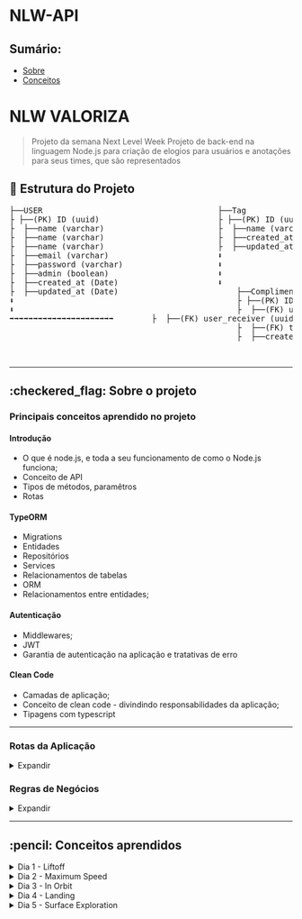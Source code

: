 # NLW-API

## Sumário:
- [Sobre](#about)
- [Conceitos](#concepts)

# NLW VALORIZA
> Projeto da semana Next Level Week
Projeto de back-end na linguagem Node.js para criação de elogios para usuários e anotações para seus times, que são representados
## :file_folder: Estrutura do Projeto
<pre>
├──USER                                     ├──Tag                             ├──Team  
├ ├──(PK) ID (uuid)                         ├ ├──(PK) ID (uuid)                ├ ├──(PK) ID (uuid)
├  ├──name (varchar)                        ├  ├──name (varchar)               ├  ├──name (varchar)
├  ├──name (varchar)                        ├  ├──created_at (Date)            ├  ├──created_at (Date)
├  ├──name (varchar)                        ├  ├──updated_at (Date)            ├  ├──updated_at (Date)
├  ├──email (varchar)                       ⬇ 
├  ├──password (varchar)                    ⬇ 
├  ├──admin (boolean)                       ⬇ 
├  ├──created_at (Date)                     ⬇
├  ├──updated_at (Date)                         ├──Compliments                      ├──Notes
⬇                                               ├ ├──(PK) ID (uuid)                 ├ ├──(PK) ID (uuid)
⬇                                               ├  ├──(FK) user_sender (uuid)       ├  ├──(FK) user_name (uuid) 
➡➡➡➡➡➡➡➡➡➡➡➡➡➡➡➡➡➡➡➡➡➡        ├  ├──(FK) user_receiver (uuid)     ├  ├──(FK) user_target (uuid) 
                                                ├  ├──(FK) tag_id (uuid)            ├  ├──(FK) team_id (uuid)
                                                ├  ├──created_at (Date)             ├  ├──created_at (Date)


</pre>
<hr>
<h2>:checkered_flag: Sobre o projeto </h2> <a name="about"></a>

### Principais conceitos aprendido no projeto

#### Introdução
- O que é node.js, e toda a seu funcionamento de como o Node.js funciona;
- Conceito de API
- Tipos de métodos, paramêtros
- Rotas

#### TypeORM
- Migrations
- Entidades
- Repositórios
- Services
- Relacionamentos de tabelas
- ORM
- Relacionamentos entre entidades;
#### Autenticação
- Middlewares;
- JWT
- Garantia de autenticação na aplicação e tratativas de erro
#### Clean Code
- Camadas de aplicação;
- Conceito de clean code - divindindo responsabilidades da aplicação;
- Tipagens com typescript

<hr>

### Rotas da Aplicação

<details>
<summary>Expandir</summary>

### NLW VALORIZA

#### Rotas de Login e Create User
##### POST
- /users: Criação de usuário
- /login: Autenticação de usuário

#### Rotas de Admin

##### POST
- /tags: Criação de tags
- /teams: Criação dos times

#### Rotas Gerais

##### GET
- /users: Busca todos os usuários
- /tags: Busca todas as tags de elogio
- /teams: Busca todos os times
- /notes: Busca todas as anotações

#### Rotas de Envio e Recebido do Usuário Logado

##### GET
- /user/compliments/send: Busca todos os elogios enviados
- /user/compliments/receive: Busca todos os elogios recebidos
- /user/notes/send": Busca todos as anotações enviadas
- /user/notes/receive: Busca todas as anotações recebidas

</details>


### Regras de Negócios

<details>
<summary>Expandir</summary>

### NLW VALORIZA

- Cadastro de usuário
- [x] Não é permitido cadastrar mais de um usuário com o mesmo e-mail 
- [x] Não é permitido cadastrar usuário sem e-mail 

- Cadastro de Tag
- [x] Não é permitido cadastrar mais de uma tag com o mesmo nome
- [x] Não é permitido cadastrar tag sem nome
- [x] Não é permitido cadastrar por usuários que não sejam administradores

- Cadastro de elogios
- [x] Não é permitido um usuário cadastrar um elogio para si
- [x] Não é permitido cadastrar elogios para usuários invalidos
- [x] O usuário precisa estar autenticado na aplicação

- Cadastro de notas
- [x] Não é permitido um usuário cadastrar uma nota para si
- [x] Não é permitido cadastrar notass para usuários invalidos
- [x] O usuário precisa estar autenticado na aplicação
</details>

<hr>
<h2>:pencil: Conceitos aprendidos </h2> <a name="concepts"></a>

<details>
<summary> Dia 1 - Liftoff</summary>

## Aula 1 - Introdução do Projeto
Utilizaremos o yarn como a biblioteca de dependências para o projeto

> Dependências

Além de aula de hoje ter explicado conceito e diferença de Dev Dependencies e Dependencies:
<pre>
> Dev Dependencies:
As bibliotecas nesse ambiente servem somente para o desenvolvimento do projeto
</pre>
<pre>
> Dependencies:
Bibliotecas que serão utilizados na aplicação em produção
</pre>


> Bibliotecas

Algumas libs que iremos utilizar para iniciar o projeto:
- Express e também @types/express para tipagens comuns do express
- Typescript para node
- ts-node-dev para configurar o node para ler arquivos .ts(typescript)

> Métodos HTTP

Os métodos HTTP que serão utilizados no projeto irá ser:
<pre>
* GET => Buscar uma informação/dado
* POST => Inserir uma informação/dado
* PUT => Alterar uma informação/dado
* DELETE => Deletar uma informação/dado
* PATCH => Alterar uma informação/dado especifíca
</pre>

> Rotas

Sempre dentro das rotas temos dois parâmetros:
<pre>
* Request ou req => Informações/Dados de Entrada
* Response ou res => Informações/Dados de Saída
</pre>

> Programas

No projeto estou utilizando o POSTMAN para gerenciamentos e testes das rotas
Também utilizando o beekeeper studio para o SQL

> Código da AULA 1 - #Together

</details>

<details>
<summary>Dia 2 - Maximum Speed</summary>

## Aula 2 - TypeORM

### Tipos de parâmetros
<pre>
* Routes Params => http://localhost:3000/produtos/(params)
- O route params serve para definir para acessar um parametro para a rota, por exemplo para acessar um id de um produto, ou seja o id é o paramêtro nesse caso
- O route params são obrigatórios pois são implicitos nas rotas

* Query Params => http://localhost:3000/produtos?(chave)=(valor)&(outroChave)=(outroValor)
- Serve nesse para fazer filtros ou buscar dentro das nossas rotas, sempre para começar ele é com "?" e sempre segue o padrão de chave e valor para colocar outro filtro utiliza-se o "&"
- Os Query params são opcionais, não são implicitos nas rotas

* Body Params => {
    "name": "teclado",
    "description": "teclado-bom"
}
- Vem no corpo da requisição os paramêtros, tanto JSON, txt, qualquer valor no corpo da requisição
</pre>
Existem 3 formas para utilizar o banco de Dados

- Pelo próprio driver
- Query Builder
- ORM(Object Relational Map)

No projeto iremos utilizar o ORM com a biblioteca do TypeORM
Para utilizar o TypeORM é necessário também o driver do banco para qual irá utilizar, no projeto ira ser

- typeorm
- reflect-metadata
- sqlite3

### TypeORM

No TypeORM existem varias maneiras para definir suas propriedades de acordo com a documentação, mas no projeto iremos utilizar por JSON, na raiz do projeto iremos criar o **ormconfig.json**

Dentro do JSON do ormconfig.json temos algumas propriedades:

- type: Qual driver de banco ira ser utilizado no projeto
- database: Arquivo criado na raiz do projeto * quando utilizado no projeto de sqlite ele cria um arquivo de banco de dados

Dentro da pasta database iremos criar um index.ts com um import createConnection que vem do typeORM, chamando a função no arquivo e assim, o typeORM ira criar a conexão do banco de Dados

### Migrations

Migrations são vercionamentos do banco de dados da aplicação, ou seja, no caso cada alteração no banco de dados é criado um registro e é criado um **histórico** do banco de dados da aplicação, principalmente útil para o trabalho em equipes pois mantém o banco de dados de todos da equipe da mesma forma, simplesmente roda as migrations e mantém sempre o mesmo banco de dados

Dentro do ormconfig é criado um cli.

CLI é uma ferramenta que pode ser utilizada no terminal de uma forma global na aplicação, no caso do projeto iremos utilizar o cli dentro da nossa biblioteca e indica aonde vai ser criado as migrations da aplicação
É necessário criar um script no package.json da aplicação:
```json
"typeorm": "ts-node-dev ./node_modules/typeorm/cli.js"
```
#### Cheatsheet-Migrations
<details>
<summary>Expandir</summary>
Para criar uma migration:
- yarn typeorm migration:create -n nomeDaMigration

Para executar a migration:
- yarn typeorm migration:run

Para criar entidades:
- yarn typeorm entity:create -n nomeDaEntidade
</details>

Em migrations existe dois métodos:

- **UP**: Serve para criações, alterações e adições

- **DOWN**: Caso precise desfazer é o processo reverso do up com dropTable

Na documentação você pode verificar aonde são salvas as migrations e tipo de arquivo a serem localizados, dentro da ormconfig.json em "migrations"

Para criar entidades de estruturas com a pasta automática e a base do arquivo utiliza-se dentro do cli do ormconfig json

```json
"cli": {
    "migrationsDir": "caminho/diretorio/aqui",
    "entitiesDir": "caminho/diretorio/aqui"
}
```
### Entidades

Entidades são tabelas do projeto, por exemplo entidade User é tabela User do projeto.
Pois no ORM funciona do seguinte fluxo:
<pre>
Entidade < . > ORM < . > BD {users}
</pre>

No arquivo da entidade para referenciar uma entidade a uma tabela do banco, somente colocar o nome da tabela dentro dos parametro do @Entity

Por questões das documentações do TypeORM no getting started, para o typescript, dentro do ts config tem que habilitar duas opções no tsconfig.json
- experimentalDecorators
- emitDecoratorMetadata

Também habilitar para false o strictPropertyInitialization, pois o js irá implicar que os atributos do entity ainda não foram inicializados

Para referencias as PK, colunas, e timestamps da tabela é necessário importar do typeorm as propriedades

{ PrimaryColumn, Column, CreateDateColumn, UpdateDateColumn }

Ira instalar também uma biblioteca da uuid e suas tipagens e importar ele dentro da Users e usaremos o uuid v4
Iremos também criar um construtor dentro da classe de User para o id utilizando a biblioteca do uuid
*Construtor é como a classe vai ser montada quando ela é invocado,ex: new nomeClasse*

### Repositório

Repositórios são para criar métodos, além daqueles que ja possue ou para criar tratativas, tudo isso é criado no customs repositories

No projeto iremos utilizar com uma classe do UsersRepositories.ts
É necessário também importar do typeORM o getCustomRepository para ele gerenciar o repositório que ira ser usado como base para criar um repositório customizado
Iremos extender a classe Repository para o nosso Repositório pois o typeORM ja tem alguns métodos definidos

### Serviços

O que são Services?
O fluxo dele é da seguinte forma:
<pre>
- server -> ( ) -> SERVICE -> Repositories -> BD {users}
</pre>

É a parte da aplicação onde faz todo tratamento e processamento das validações das regras de négocios, é a camada de serviço responsável para validação antes que a requisição seja enviada para o banco de Dados ou tratativa de retorno para o cliente

Toda aplicação tem suas regras de negócios, casos de usos, regras funcionais e não funcionais

Conceito de código limpo - como SOLID para aplicar em projetos

Um dos conceitos é lembrar que toda classe existe por um motivo e que essa mesma classe não pode possuir responsabilidades demais construido dentro delas

No projeto foi criado o CreateUserService aonde sua única responsábilidade vai ser em relação ao cadastro de usuários e suas divisões de responsabilidades

Uma interface é para você indicar a classe quais tipos de objetos ele irá receber

### Controller
O controller no fluxo se encontra antes da camada de SERVICE
<pre>
- server -> controller -> service -> repository -> BD {users}
</pre>

Ele recebe a requisição do servidor e repassa para o service trata essa informação, dentro do controller teremos as informações do nosso request e do nossso response, assim deixando as responsabilidades corretas para aplicação

### Routes

Para não poluir nosso services e definir as rotas da aplicação é criado um arquivo routes.ts dentro do src da aplicação, e nesse arquivo sempre ficas as rotas da aplicação, assim como o caminhos do controllers para serem direcionados a camada de serviços, nesse arquivo vai ficar todas as rotas da aplicação

> Para habilitar o express aceitar json em suas entradas, é necessário utilizar o app.use(express.json())

> Código da Aula 2 #unidade

</details>

<details>
<summary> Dia 3 - In Orbit</summary>

## Aula 3 - Tratativas e Middlewares
Nessa aula, iremos tratar a excessão e como utilizar os tratamentos e estruturas das tags e por fim conhecer o conceito de middleware na aplicação

> Para tratativas de erro HTTP, utilizar o http.cat como guia!

### Tratativas de erro
Ao lançar a excessão que para a camada de controller, temos que fazer a tratativa pelo controller, existem duas formas para fazer a tratativa:

- Pelo método try e catch, ou seja, tente fazer algo se não conseguir cai no catch e recebo o erro
- Pelo método de tratar no server, com um middleware das rotas

Com try e catch fica muito massante para aplicações largas, então a melhor forma é tratar na camada, ao invés de tratar no controller, fazer a tratativa no server com um middleware

<pre>
- Controller -> Service (throw new Error)
Iremos tratar com um middleware para tratativas que ocorrerão no server
- server(middleware) -> controller -> ...
</pre>

### Middleware

Middlewares são interceptadores que usamos dentro de uma requisição tanto como **interromper** ou como **adicionar uma informação** dentro do middleware, seria algo no meio entre a requisição e a resposta

> O papel do middleware é pegar as respostas das rotas e fazer uma tratativas verificando se há algum erro na rota

#### Cheatsheet-Middlewares
<details>
<summary>Expandir</summary>

- Middleware de erro possui 4 paramêtros, do tipo err, request, response e next
```js
 ((err: Error, request: Request, response: Response, next: NextFunction)
```

Temos que verificar qual a instância do erro:

Pode ser que ele seja um erro não tratável que não é tratado pela aplicação, ou erro de servidor como 500

Por padrão do express, ele não consegue capturar os erros de requisição aonde se utiliza o async, ele não consegue capturar os erros que estão vindos (erros assíncronos), ou seja é necessário utilizar uma biblioteca para tratar esses erros

- yarn add express-async-errors

E importar no server.ts que ele ja ira conseguir tratar de lidar com esses erros

Tratando dessa forma é sempre uma regra o middleware ser utilizado depois da rota chamada, pois ele necessita tratar a resposta depois que ela é enviada ao service for chamado

</details>

### Criar estrutura - tags

Iremos criar uma nova migration para as tags, com o nome de CreateTags

Irá conter colunas de ID, name, created_at, updated_at

Agora iremos aplicar as regras de negócio, criaremos uma entidade chamada Tag com as suas columnas e entidades, e também criar um TagsRepositories onde ira extenders as funções de repositório do TypeORM
e também um CreateTagService

> Quando precisa só referenciar somente um valor na interface pode ser executado direto no parametro do execute
```js
class exemploService {
    async execute(valor: tipo)
}
```

Dentro do service iremos tratar alguns erros em questão de verificar se o nome é invalido/incorreto, se a tag ja existe

O conceito do find One do repositories é como exatamente o comando de SQL
SQL:
<pre>
SELECT * FROM EXAMPLE WHERE NAME = "name"
</pre>
TypeORM:
<pre>
const valueAlreadyExists = await exampleRepositories.findOne({ name })
</pre>

Criado também o controller da Tag para tratar request e response e pegar o body name da tag pelo request, e depois do controller criado nós referenciamos ele em nossa rota no route.ts, criando uma rota post e aplicando o handle do controller

Depois a validação vai estar confirmando no banco se ja existe a tag ou se o nome está incorreto/nulo, agora iremos cadastrar a parte onde não é permitido o cadastro de tags por usuários que não sejam administradores

Para verificar é necessário ter na rota dos tags para cadastrar a tag, uma validação para verificar se o usuário que faz a requisição se é administrador ou não

Iremos criar uma pasta de middleware para cadastro de todos essas verificações

É criado o arquivo ensureAdmin para verificar se o usuário que esta fazendo a requisição é admin, como é um middleware de erro sempre é necessário importar os três parametros que são: *Request, Response, NextFunction*

Como no momento do projeto ainda não foi implementado o JWT, iremos controlar a variavel do admin, para true

Para verificar de se o usuário é admin é aplicado o next, caso não seja é retornado o http status 401 de Unauthorized

Algo bacana para utilizar no projeto deixar o status Code global o usuário ja consegue identificar melhor o que realmente está acontecendo para receber aquele status code

Depois usaremos o middleware para nossa rota, no routes.ts

Não se utiliza o router.use no middleware pois se for usado todas as rotas serão obrigados a passar por aquele middleware, ou seja, por exemplo uma rota de cadastro que não existe o usuário não faz sentido ele ter uma verificação de admin, nesse caso de middleware nós especificamos ele entre o caminho da rota e o controller dele;
Você pode colocar quantos middlewares que achar necessário para executar
```js
router.post("/router", exampleMiddleware, exampleMiddleware2, exampleController)
```


> Código da aula 3 - embuscadeevolucao

</details>

<details>

<summary>Dia 4 - Landing</summary>

## Aula 4 - Trabalhando com JWT

### JWT - Json Web Tocken

Através do JWT, ele distribui esse token para poder manter autenticação do usuário e pode atuar

Como funciona o token? É divído em 3 partes

- Header: tipo de Token e o algoritmo de criptografia
- Payload: São informações que precisamos passar de dentro do token, por exemplo, id, email, nome do usuario, tempo de expiração
- Verificação de assinatura: Ele ira concatenar o header e o payload alem da chave secreta do JWT que é criado nossa chave de API

> JAMAIS, coloque a senha do usuário no token, por mais que seja seguro, ou não manipulavel, se houver dados sensíveis é possível descriptografar

Iremos utilizar a biblioteca do jsonwebtoken e suas tipagems @jsonwebtocken como dependencia de desenvolvimento


Para criar nosso token, temos que garantir que é um usuário que exista na banco de dados e seus dados que estão enviando se são corretos
### Hash de senhas

No projeto iremos agora adicionar uma migration contendo uma coluna de senha na tabela de users

- yarn typeorm migration:create -n AlterUserAddPassword

E adicionar uma coluna do type varchar com o nome de password, alem adicionar na entidade de User, no controller e no service

No momento a aplicação esta salvando a senha em texto plano e isso é **PÉSSIMA PRÁTICA DE SEGURANÇA**, pois você pode deixar seus usuarios daquele sistema totalmente vulneraveis, alem da quebra de privacidade.

Iremos instalar a biblioteca do bcryptjs para conseguir, além da suas tipagens

- yarn add bcryptjs
- yarn add @types/bcryptjs

Dentro do CreateUserService, iremos importar o hash da biblioteca do bcryptjs e criar uma criptografia para o password ser convertido no hash desejado

Antes do chamar o repositório para criar o usuário, iremos definir uma const, chamando a função do hash, os dois paramêtros que ele recebe a primeira é a senha e o segundo é o salt, que é tipo de criptografia, ou seja, o tamanho da criptografia para o seu salto, um padrão a ser utilizado é o tamanho 8, e é uma promise definindo um await nele, como o create do repositório é os dados que serão enviados para o banco, temos que alterar para o campo password receber a nossa password com hash, definindo pelo nome do campo e o valor que vai ser atribuido
```js
const passwordHash = await hash(password, 8) // Criado hash da senha com salt 8

const user = usersRepository.create({
    name,
    email,
    admin,
    password: passwordHash // Valor alterado
});
await usersRepository.save(user);
return user;
```

### Autenticação do usuário

Iremos criar um service para a autenticação do usuário, com o nome AuthenticateUserService.ts

A classe de autenticação ira esperar para receber o email e password, e iremos criar uma interface esperando esses dois paramêtros como string

Na classe de execute temos duas tratativas:

- Verificar se email existe;
- Verificar se a senha está correta

Na trativa de se o usuário existe, iremos usar do userRepositorie para verificar se o email ja existe no banco com o findOne

> Quando passa uma informação de retorno com dados sensíveis, por questões de segurança da aplicação, nós precisamos deixar a mensagem de erro mais genérica, afim de deixar aplicação mais segura para evitar de brute Forces

Para verificar a senha usaremos outro método do bcryptjs que é o compare, para permitir comparar duas senhas, pois quando você a informação do usuário para a validação, o usuário irá enviar uma senha com texto plano, e a função compare permite converter esse texto do usuário para um hash, com a intenção de comparar o hash que está no banco de dados para permitir o usuário logar
Essa função esta comparando a informação do user com a do banco de dados, e ele retorna como booleano
- True : Senha Correta
- False: Senha Incorreta
```js
const passwordMatch = await compare(password, user.password);
```

E por fim se tudo estiver certo, iremos gerar o token para o usuário, mas primeiro precisamos importa do jsonwebtocken, importa o sign que vai ser gerado o token, e depois criar uma const de token com a função do sign, passando o payload e o secret do jsonwebtoken, e também temos a opção de definir algumas opções para o nosso token, como um subject, , por exemplo qual informação que passar, por exemplo, o id do usuário, e também um tempo de expiração.

```js
const token = sign({
    exma: user.email
}, "json-secret-aqui" , {
    subject: user.id,
    expiresIn: "1d",
});
return token;
```

Para um cenário ideal um token menor de 15 minutos e utilizar um refreshToken com tempo de expiração maior e quando esse token expirar, em vez do cliente inserir novamente o email e a senha dele, a aplicação (front-end) ele vai armazenar esse refreshToken e cada x tempo que esse token expirar, ele vai auto-gerar um novo token com base no refreshToken

> Para utilização de jsonwebsecret, podemos usar o generator de md5 para maior segurança da nossa aplicação
> Colocar no projeto depois varíaveis de ambiente para uma milha extra

Iremos agora criar um controller para fazer o handle do nosso request de email e password, primeiramente criando a classe, recebendo o token e passando o email e  a senha, e se tudo der certo é retornado um response.json contendo o token.
```js
    async handle(request: Request, response: Response){
        const {email, password} = request.body

        const authenticateUserService = new AuthenticateUserService();

        const token = await authenticateUserService.execute({
            email,
            password
        });

        return response.json(token);
```

Agora iremos adicionar esse controller em nossas rotas, declarar um novo objeto do AuthenticateUserController, e definir uma rota post para a rota que você quiser, no projeto iremos utilizar o login.

Crie uma rota no postman com a rota colocada e teste enviando um body JSON com email e password cadastrado do banco!

> Você pode verificar o token de que veio da rota no site do https://jwt.io, mostrando no token algumas propriedades como o email, tempo de criação e expiração 

### Criando a tabela de Compliments

Agora iremos criar a migration da Compliments
```js
yarn typeorm migration:create -n CreateCompliments 
```
Iremos criar a estrutura do projeto na Migrations do CreateCompliments, e eles iremos agora implementar o relacionamento de tabelas, ou seja, Foreign Key

Quando falamos relacionamentos de tabelas, precisamos ter um campo, mas não basta ter somente ele, mas sim precisa sabe da aonde ele está vindo, ou seja, de qual tabela esta sendo referenciado esse valor

Para criar uma foreign key, existem duas formas para criar ela:

- Pode ser criado depois do new Table, pode definir uma das opções que permite criar um array e dentro dele criar as FK, nesse array são definidos algumas propriedades como:

```js
{
    name: "nomeDaForeignKey",
    referencedTableName: "tabelaDeOrigem",
    referencedColumnNames: ["colunaDeOrigem"],
    columnNames: ["colunaQueVaiConterValorOrigem"]
    onDelete: "quandoDeletarRemover", // Pode setar como nulo ou outras ações
    onUpdate: "quandoAtualizarAcao"
}
```

- Pode ser criado com uma função async utilizando o query runner com CreateForeignKey depois da função createTable

```js
await queryRunner.createForeignKey(
    "tabelaAtual",
    new TableForeignKey({
    name: "nomeDaForeignKey",
        referencedTableName: "tabelaDeOrigem",
        referencedColumnNames: ["colunaDeOrigem"],
        columnNames: ["colunaQueVaiConterValorOrigem"]
        onDelete: "quandoDeletarRemover", // Pode setar como nulo ou outras ações
        onUpdate: "quandoAtualizarAcao"
    })
)
```

Foi criado no projeto três FK com os nomes FKUserSenderCompliments e FKUserReceiverCompliments, referenciado a coluna id da tabela users para a colunas do user_sender e user_receiver e com os onDelete e onUpdate nulos, e a FKTagsCompliments , referenciado a coluna id da tabela tags para a colunas do tag_id e com os onDelete e onUpdate nulo

```js
                foreignKeys:[
                    {
                        name: "FKUserSenderCompliments",
                        referencedTableName: "users",
                        referencedColumnNames: ["id"],
                        columnNames:["user_sender"],
                        onDelete: "SET NULL",
                        onUpdate: "SET NULL"
                    },
                    {
                        name: "FKUserReceiverCompliments",
                        referencedTableName: "users",
                        referencedColumnNames: ["id"],
                        columnNames:["user_receiver"],
                        onDelete: "SET NULL",
                        onUpdate: "SET NULL"
                    },
                    {
                        name: "FKUserTagCompliments",
                        referencedTableName: "tags",
                        referencedColumnNames: ["id"],
                        columnNames:["tag_id"],
                        onDelete: "SET NULL",
                        onUpdate: "SET NULL"
                    }
                ]
```
E um query Runner Drop Table Compliments, e após usar um migration:run para criar a tabela de compliments.

### Entities Compliments

Iremos agora criar a entidade de Compliment.ts, com as mesmas propriedades do entities de Tag e User

Diferente das outras tabelas, essa tabela possui relacionamentos e no caso é necessário referenciar as foreign key da entities para o banco, para referenciar utiliza o JoinColumn() e passa que o valor de baixo represente seu paramêtro, e seu tipo de relacionamento com @TipoRelacionamento
```js
@JoinColumn({name: "valorReferenciado"})
@ManyToOne(() => Example) // Qual tipo de relacionamento ira ser, nesse caso estou dizendo n:1
example: Example;
```
> Existem 4 tipos de relacionamentos de tabelas:
>> Um para Um - 1:1
>> Um para Muitos - 1:n
>> Muitos para Um - n:1
>> Muitos para Muitos - n:n

No projeto foi criado os relacionamentos das colunas user_receiver, user_sender e tag_id
```js
    @Column()
    user_sender: string;

    @JoinColumn({name: "user_sender"})
    @ManyToOne(() => User)
    userSender: User;

    @Column()
    user_receiver: string;

    @JoinColumn({name: "user_receiver"})
    @ManyToOne(() => User)
    userReceiver: User;
```

### Repositories Compliments

Iremos agora criar o repositório do Compliments, com o mesmo padrão mas só mudando o @EntityRepository para a tabela Compliment, com o class de ComplimentsRepositories e estendendo do Repositório da Classe Compliment e exportar ele

### Service Compliments

Seguindo a mesma estrutura dos outros services, mas implementando uma interface aonde você ira conter os valores de tag_id, user_sender, user_receiver e message, e fazendo a destruturação na função async execute, contendo o repositórios do complimentsRepositories e usersRepositories

Para tratar sobre cadastrar elogios para usuarios inválidos e usuário precisa estar autenticado na aplicação, só com autenticação ja conseguimos cumprir essas duas regras, e depois usaremos o middleware de autenticação para validar essas duas regras.

Verificamos também se o usuário que esta enviando o elogio se não é ele mesmo e iremos verificar se o usuário se o user_receiver é um usuário valido, como o user_receiver é o id do usuário, por padrão o findOne ele busca sempre o valor id então nesse caso pode ser o paramêtro nessa rota.
```js
if(idExemploSender === idExemploReceiver)

async execute({idExemplo}: IExampleRequest){
    const examplesRepositories = getCustomRepository(ExampleRepositories);
    const idExemploExists = await exampleRepositories.findOne(idExemplo);
}
```

E depois de tudo certo pode se criar a função de complimentsRepositories.create passando os valores do tag_id, user_receiver, user_sender e message e após criar, salvar com o complimentsRepositories.save passando o const do compliment e retornando ele.
```js
const example = exampleRepositories.create({
    valorExample
});
await exampleRepositories.save(example);
return example;
```

### Controller Compliments

Agora iremos criar o handle do Compliments, como no momento precisamos fazer algumas alterações para aula 5, no momento iremos receber a informação do request body, e na próxima aula iremos refatorar
Os valore são os tag_id, user_sender, user_receiver, message dentro do execute
```js
class CreateComplimentController {
    async handle(request: Request, response: Response){
        const { tag_id, user_sender, user_receiver, message } = request.body;

        const createComplimentService = new CreateComplimentService();

        const compliment = await createComplimentService.execute({
            tag_id, user_sender, user_receiver, message
        });

        return response.json(compliment);
    }
}
```
E nos routes.ts criar uma rota "/compliments", e o caminho do controller.handle dele

No momento ao testar aplicação o user_sender ira ser tratado com autenticação, ja os outros campos estão validos, verificar também do tag_id(não sei se é necessário)

Iremos definir o default admin para false quando for criar um usuário.
Para fazer isso no typescript, no camada de service (CreateUserService.ts), nos parametros do execute você atribui um valor do admin para false que ira automaticamente atribuir um valor default, caso esse paramêtro não seja preenchido
```js
async execute({nome, email, admin = false, password})...
```


</details>
<details>

<summary>Dia 5 - Surface Exploration</summary>

## Aula 5 - Finalizando o projeto

### Middleware de autenticação

Iremos criar o middleware de autenticação, na pasta de middlewares como ensureAuthenticate

A função do middleware vai ser da seguinte forma:
- Receber o token;
- Validar se token está preenchido;
- Validar se token é válido
- Recuperar informações do usuário

A estratégia que iremos adotar é o bearer Token, aplicando o token no req.headers.authorization, agora que precisamos fazer como ja sabemos a estrutura do token e validar ele, fazendo um split do js para comparar se o token é um token valido do JWT

Primeiros iremos tratar se ele estiver preenchido ou não, caso não esteja preenchido, ira replicar um response.status(401), como unathorized, iremos importar a função verify da biblioteca do JWT para verificar se o token é valido, recortando o bearer com o split, para conseguimos autenticar o usuário colocaremos essa função dentro de um try e catch
```js
const [, token] = authToken.split(' ');

try{
    const decode = verify(token, "jwt-secret-aqui");
    return next()
} catch (err) {
    return response.status(401).end();
}
```

Agora que concluimos nesse momento para o usuário é autenticado, mas se for para recuperar informações de usuarios mas o que é legal que conseguimos manipular o nosso request para resgatar algumas informações, como ele resgata o id do usuário, nós podemos colocar o id do nosso usuário logado, porque pode ser que algumas rotas vão precisar do id do usuario, com o subject

No typescript conseguimos sobresrever alguns tipos de bibliotecas que ja possuem suas tipagens, para isso dentro da pasta src, iremos criar uma pasta @types, dentro dela iremos criar uma outra pasta express, e dentro dessa pasta, ira ter um arquivo index.d.ts
e aplicar isso dentro dele:, para conseguimos utilizar o request.user_id para resgatar algumas informações do usuário
```js
declare namespace Express {
    export interface Request {
        user_id: string;
    }
}
```

Mas ainda esta dando erro pois o request.user_id ainda espera receber uma string, pois o sub do token não é o valor que o mesmo deseja, no typescript iremos utilzar o interface para converter o sub para string e forçar no verify seja como interface IPayload
```js
interface IPayload{
    sub: string;
}

    try {
        const { sub } = verify(token, "3f5d78c9055fcfb1d20630f3fc08e28a") as IPayload
        request.user_id = sub
    } catch (error) {
        return response.status(401).end()
    }
```

É necessário também definir no tsconfig.json no typeRoots para declarar aonde esta as tipagens personalizadas
```js
"typeRoots": ["./src/@types"],...
```
Iremos recuperar a informação do id do admin, colocando dentro do ensureAdmin a destruturação do user_id e verificamos que no console ele ja mostra o id do usuario depois que acessar o middleware de admin

Para verificação do admin, iremos importar o nosso repositories de Users (UsersRepositories) e criar uma função de find.one com o user_id obtido do request, destruturando o admin e assim podemos remover a constante de teste admin igual à true.
A função do ensureAuthenticate ira ficar assim:
```js
export async function ensureAdmin(request: Request, response: Response, next: NextFunction){
    const {user_id } = request;

    const usersRepositories = getCustomRepository(UsersRepositories);

    const { admin } = await usersRepositories.findOne(user_id)


    if(admin){
        return next();
    }

    return response.status(401).json({
        error: "Unauthorized"
    });
}
```
Ja concluimos a parte de autenticação  e verificar se o usuario é valido, assim como a validação do ADM

### User sender - Correção

Agora iremos arrumar o user_sender para poder ele receber o usuário que esta enviando do request.user_id e não do request.body para não ocorrer o erro de SQL Lint, por causa da FK
Agora iremos colocar a destrutuaração do request pegando o user_id da request, e const compliment na função de create, o user_sender ira receber o user_id
```js
class CreateComplimentController {
    async handle(request: Request, response: Response){
        const { tag_id, user_receiver, message } = request.body;
        const {user_id } = request;

        const createComplimentService = new CreateComplimentService();

        const compliment = await createComplimentService.execute({
            tag_id, user_sender: user_id, user_receiver, message
        });

        return response.json(compliment);
    }
}
```
Pegando dessa forma, o usuário é obrigado a fazer autenticação para poder conseguir fazer o envio do compliment, pois o user_sender não é mais manipulavel

Concluímos o projeto da nossa aplicação, as etapas que foram concluídas:

- Cadastro de tags somente com admin;
- Garantir que o usuário esta autenticado com JWT;
- Cadastro de usuários
- Cadastro de elogios

### List Compliments by User
Mas iremos implementar um algo mais no projeto, iremos criar uma listagem de elogios enviados e recebidos do usuário logado
Primeiramente iremos criar um service com o nome do ListUserReceiveComplimentsService.ts e ListUserSendComplimentsService.ts

Vamos trabalhar no arquivo do ListUserSend, iremos criar uma classe chamando o customRepositories do compliments e fazer um método de find para achar todos os user_send de acordo com o user_id da request(Usuário Logado) e ele ira retorna os compliments que enviou
```js
import { getCustomRepository } from "typeorm";
import { ComplimentsRepositories } from "../repositories/ComplimentsRepositories";


class ListUserSendComplimentsService {

    async execute(user_id: string){
        const complimentsRepositories = getCustomRepository(ComplimentsRepositories);

        const compliments = await complimentsRepositories.find({
            where: {
                user_sender: user_id
            }
        })

        return compliments;
    }


}

export {ListUserSendComplimentsService}
```
O user receive é a mesma estrutura, mas as unicas coisas que mudam seria em relação 
a receber as variaveis de user_send

Iremos agora criar os controllers do Receive e Send com os nomes:
- ListUserSendComplimentsController.ts
- ListUserReceiveComplimentsController.ts

No controller iremos criar um handle para recuperar o user_id do request e passar ele para o execute e fazer o return dele
```js
import { Request, Response } from "express";
import { ListUserSendComplimentsService } from "../services/ListUserSendComplimentsService";

class ListUserSendComplimentsController {
    async handle(request: Request, response: Response){
        const { user_id } = request;
        const listUserSendComplimentsService = new ListUserSendComplimentsService();

        const compliments = await listUserSendComplimentsService.execute(user_id);

        return response.json(compliments);
    }
}

export { ListUserSendComplimentsController }
```

Mesma estrutura para o receiver, mas no caso só ira necessitar mudar o nome da classe, o import do service e sua utilização no await execute

E depois iremos por fim definir suas rotas em relação para fazer o método get tanto do sender e do receiver, importando seus controllers e definindo uma rota para cada um, e colocando o middleware de ensureAuthenticate para conseguir retornar os valores, pois como definimos na aplicação ele resgata o user_id através do request
```js
const listUserSendComplimentsController = new ListUserSendComplimentsController();
const listUserReceiveComplimentsController = new ListUserReceiveComplimentsController();
...
...
router.get("/users/compliments/send", ensureAuthenticated,listUserSendComplimentsController.handle)
router.get("/users/compliments/receive", ensureAuthenticated,listUserReceiveComplimentsController.handle)
```

e também iremos recuperar o relacionamentos da tabela que iremos pegar mudando no service, definindo umas opções relations

```js
    async execute(user_id: string){
        const complimentsRepositories = getCustomRepository(ComplimentsRepositories);

        const compliments = await complimentsRepositories.find({
            where: {
                user_receiver: user_id
            },
            relations: ["userSender", "userReceiver", "tag"]
        })

        return compliments;
    }
```

### List Exists Tags - Service

Iremos fazer também um get de todas as tags que ira ter disponivel para o usuário, primeiro iremos criar um service com o nome de ListTagsServices.ts
Ele ira possuir uma estrutura básica simplesmente listando suas tags existentes com o .find do tagsRepositories
```js
import { getCustomRepository } from "typeorm";
import { TagsRepositories } from "../repositories/TagsRepositories";


class ListTagsService {
    async execute(){
        const tagsRepositories = getCustomRepository(TagsRepositories);

        const tags = await tagsRepositories.find();

        return tags;

    }
}

export { ListTagsService }
```
Agora iremos criar um controller para poder manipular a questão do handle do get e assim retornamos as tags que o usuário ira ter disponivel na aplicação, a estrutura do controller, é somente usar o execute para retornar as tags existentes em json
```js
import { Request, Response} from "express";
import { ListTagsService } from "../services/ListTagsService";

class ListTagsController{
    async handle(request: Request, response: Response){
        const listTagsService = new ListTagsService();

        const tags = await listTagsService.execute();

        return response.json(tags);
        
    }
    
}

export {ListTagsController}
```
E por fim criar uma rota get para as tags garantido que somente quem está autenticado ira utilizar essa rota, no caso usando o middleware de autenticação, e depois o controller.handle do ListTags
```js
const listTagsController = new ListTagsController();
...
...
router.get("/tags", ensureAuthenticated, listTagsController.handle); 
```

Caso a gente queira fazer uma costumização para personalizar as tags como inserir um # por exemplo, poderemos no ListTagsServices fazer um map do retorno .find do tagsRepositories afim de concatenar eles e colocar um name custom o # e o tag name e mudar para let afim de sobrescrever o que vem do banco

```js
        const tags = await tagsRepositories.find();
        tags.map(tag => (
            { ...tag, nameCustom: `#${tag.name}` }
            ))

        return tags;
```

Mas também existe uma biblioteca que tem a principal funcionalidade de personalizar entities da nossa aplicação, porque o TypeORM ele vai fazer toda a busca e só depois que a gente consegue manipular isso com informações que não estão no banco de dados, mas iremos utilizar Class Transform.

### Class Transform

O próprio nome ja diz, ela transforma uma classe, e então conseguimos passar algumas informações da nossa classe, e essa biblioteca tem um método chamado expose() que são atributos que ainda não foram lidos no typeORM, e iremos importar ele no nosso projeto

- yarn add class-transformer

E dentro da entidade Tag:
iremos importar de dentro do class-transformer o expose() e depois, iremos referenciar na classe Tag o Expose com o um name paraEle, e importamos uma função que é do tipo String, e dentro dele retornamos o valor do name com a hashtag no inicio
```js
import { Expose } from "class-transformer";

    @Expose({name: "nameCustom"})
    nameCustom(): string {
        return `#${this.name}`
    }
```

e dentro do Service do ListTagsService.ts, iremos importar do class-transformer o classToPlain que é o valor que ira retornar no class-transformer do entities Tag que seja no caso, o retorno da const do tags do .find do tagRepositories, ele vai criar novos objetos a partir do TypeORM e também vai adicionar o objeto do TypeORM

```js
import { Expose } from "class-transformer";

class ListTagsService {
    async execute(){
        const tagsRepositories = getCustomRepository(TagsRepositories);

        const tags = await tagsRepositories.find();

        return classToPlain(tags);

    }
}
```

A propriedade classToPlain ela basicamente vai dentro da entidade de Tag, e ela vai criar novos objetos que a partir do objeto que vão vir da const tags do TypeORM, e quando ela criar esses novos objetos, ela também vai adicionar o objeto do nameCustom

### List Users
E para finalizar a aplicação, iremos fazer um list de todos os usuários
Criaremos o service de ListUsersService.ts, com um async execute(), importando o userRepositories, chamando o método find, para retornar os users
```js
class ListUsersService {
    async execute(){
        const usersRepositories = getCustomRepository(UsersRepositories);

        const users = await usersRepositories.find();

        return users;

    }
}
```

E depois criar um controller para manipular seu handle


E por ultimo criar uma rota, para acessar método Get, no meu projeto esse método só vai ser permitido por Admin

Para não reverlamos as senhas dos usuários utilizaremos o modo exclude() do class-transform
No entitites de User.ts, utilizaremos o método @Exclude importando do proprio class-transform
```js
import {Exclude} from "class-transformer";

    @Exclude()
    @Column()
    password: string;
```

Após isso importaremos o classToPlain novamente para criar o novo objeto do class-transform a partir do objeto Entitie password;

```js
import {classToPlain} from "class-transformer";

class ListUsersService {
    async execute(){
        const usersRepositories = getCustomRepository(UsersRepositories);

        const users = await usersRepositories.find();

        return classToPlain(users);

    }
}
```

Project Done #NeverStopLearning 💪💪💪

</details>

